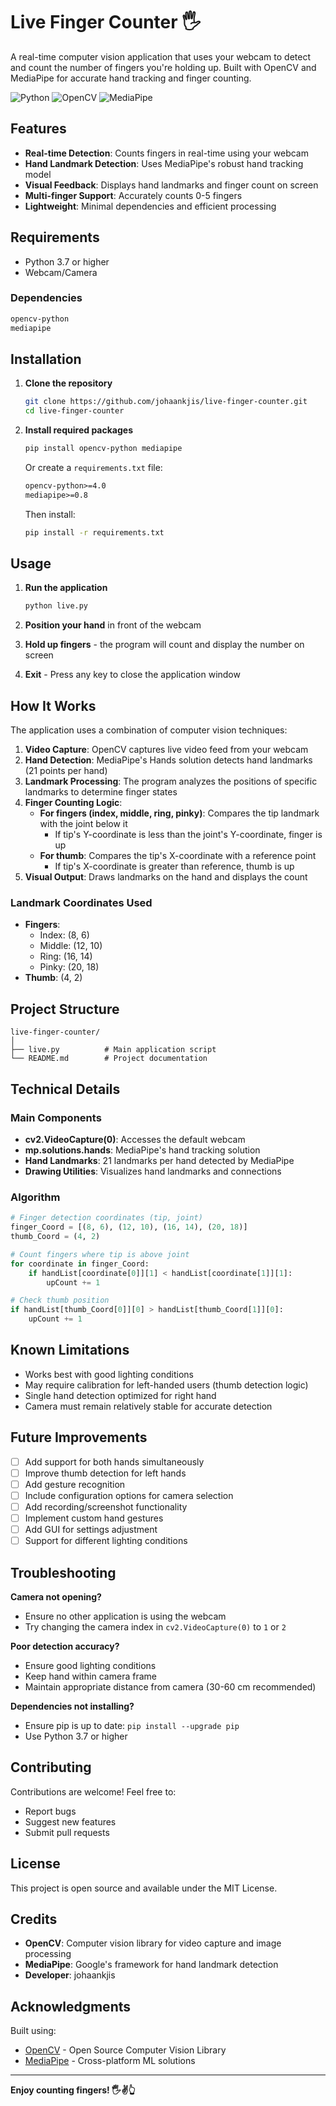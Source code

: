 # Live Finger Counter 🖐️

A real-time computer vision application that uses your webcam to detect and count the number of fingers you're holding up. Built with OpenCV and MediaPipe for accurate hand tracking and finger counting.

![Python](https://img.shields.io/badge/python-3.7+-blue.svg)
![OpenCV](https://img.shields.io/badge/opencv-4.0+-green.svg)
![MediaPipe](https://img.shields.io/badge/mediapipe-latest-orange.svg)

## Features

- **Real-time Detection**: Counts fingers in real-time using your webcam
- **Hand Landmark Detection**: Uses MediaPipe's robust hand tracking model
- **Visual Feedback**: Displays hand landmarks and finger count on screen
- **Multi-finger Support**: Accurately counts 0-5 fingers
- **Lightweight**: Minimal dependencies and efficient processing

## Requirements

- Python 3.7 or higher
- Webcam/Camera

### Dependencies

```bash
opencv-python
mediapipe
```

## Installation

1. **Clone the repository**
   ```bash
   git clone https://github.com/johaankjis/live-finger-counter.git
   cd live-finger-counter
   ```

2. **Install required packages**
   ```bash
   pip install opencv-python mediapipe
   ```

   Or create a `requirements.txt` file:
   ```txt
   opencv-python>=4.0
   mediapipe>=0.8
   ```
   
   Then install:
   ```bash
   pip install -r requirements.txt
   ```

## Usage

1. **Run the application**
   ```bash
   python live.py
   ```

2. **Position your hand** in front of the webcam

3. **Hold up fingers** - the program will count and display the number on screen

4. **Exit** - Press any key to close the application window

## How It Works

The application uses a combination of computer vision techniques:

1. **Video Capture**: OpenCV captures live video feed from your webcam
2. **Hand Detection**: MediaPipe's Hands solution detects hand landmarks (21 points per hand)
3. **Landmark Processing**: The program analyzes the positions of specific landmarks to determine finger states
4. **Finger Counting Logic**:
   - **For fingers (index, middle, ring, pinky)**: Compares the tip landmark with the joint below it
     - If tip's Y-coordinate is less than the joint's Y-coordinate, finger is up
   - **For thumb**: Compares the tip's X-coordinate with a reference point
     - If tip's X-coordinate is greater than reference, thumb is up
5. **Visual Output**: Draws landmarks on the hand and displays the count

### Landmark Coordinates Used

- **Fingers**: 
  - Index: (8, 6)
  - Middle: (12, 10)
  - Ring: (16, 14)
  - Pinky: (20, 18)
- **Thumb**: (4, 2)

## Project Structure

```
live-finger-counter/
│
├── live.py          # Main application script
└── README.md        # Project documentation
```

## Technical Details

### Main Components

- **cv2.VideoCapture(0)**: Accesses the default webcam
- **mp.solutions.hands**: MediaPipe's hand tracking solution
- **Hand Landmarks**: 21 landmarks per hand detected by MediaPipe
- **Drawing Utilities**: Visualizes hand landmarks and connections

### Algorithm

```python
# Finger detection coordinates (tip, joint)
finger_Coord = [(8, 6), (12, 10), (16, 14), (20, 18)]
thumb_Coord = (4, 2)

# Count fingers where tip is above joint
for coordinate in finger_Coord:
    if handList[coordinate[0]][1] < handList[coordinate[1]][1]:
        upCount += 1

# Check thumb position
if handList[thumb_Coord[0]][0] > handList[thumb_Coord[1]][0]:
    upCount += 1
```

## Known Limitations

- Works best with good lighting conditions
- May require calibration for left-handed users (thumb detection logic)
- Single hand detection optimized for right hand
- Camera must remain relatively stable for accurate detection

## Future Improvements

- [ ] Add support for both hands simultaneously
- [ ] Improve thumb detection for left hands
- [ ] Add gesture recognition
- [ ] Include configuration options for camera selection
- [ ] Add recording/screenshot functionality
- [ ] Implement custom hand gestures
- [ ] Add GUI for settings adjustment
- [ ] Support for different lighting conditions

## Troubleshooting

**Camera not opening?**
- Ensure no other application is using the webcam
- Try changing the camera index in `cv2.VideoCapture(0)` to `1` or `2`

**Poor detection accuracy?**
- Ensure good lighting conditions
- Keep hand within camera frame
- Maintain appropriate distance from camera (30-60 cm recommended)

**Dependencies not installing?**
- Ensure pip is up to date: `pip install --upgrade pip`
- Use Python 3.7 or higher

## Contributing

Contributions are welcome! Feel free to:
- Report bugs
- Suggest new features
- Submit pull requests

## License

This project is open source and available under the MIT License.

## Credits

- **OpenCV**: Computer vision library for video capture and image processing
- **MediaPipe**: Google's framework for hand landmark detection
- **Developer**: johaankjis

## Acknowledgments

Built using:
- [OpenCV](https://opencv.org/) - Open Source Computer Vision Library
- [MediaPipe](https://google.github.io/mediapipe/) - Cross-platform ML solutions

---

**Enjoy counting fingers! 🖐️✌️👆**
